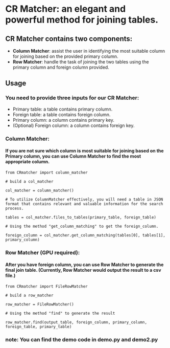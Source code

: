 # CR Matcher: an elegant and powerful method for joining tables.
## CR Matcher contains two components:
* **Column Matcher**: assist the user in identifying the most suitable column for joining based on the provided primary column.
* **Row Matcher**: handle the task of joining the two tables using the primary column and foreign column provided.

## Usage
### You need to provide three inputs for our CR Matcher:
* Primary table: a table contains primary column.
* Foreign table: a table contains foreign column.
* Primary column: a column contains primary key.
* (Optional) Foreign column: a column contains foreign key.

### Column Matcher:
#### If you are not sure which column is most suitable for joining based on the Primary column, you can use Column Matcher to find the most appropriate column.
```
from CRmatcher import column_matcher

# build a col_matcher

col_matcher = column_matcher()

# To utilize ColumnMatcher effectively, you will need a table in JSON format that contains relevant and valuable information for the search process.

tables = col_matcher.files_to_tables(primary_table, foreign_table)

# Using the method "get_column_matching" to get the foreign_column.

foreign_column = col_matcher.get_column_matching(tables[0], tables[1], primary_column)
```
### Row Matcher (GPU required):
#### After you have foreign column, you can use Row Matcher to generate the final join table. (Currently, Row Matcher would output the result to a csv file.)
```
from CRmatcher import FileRowMatcher

# build a row_matcher

row_matcher = FileRowMatcher()

# Using the method "find" to generate the result

row_matcher.find(output_table, foreign_column, primary_column, foreign_table, primary_table)
```
### note: You can find the demo code in demo.py and demo2.py





